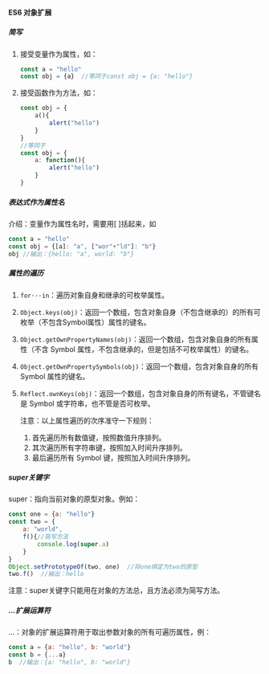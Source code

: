 #### ES6 对象扩展

##### 简写

1. 接受变量作为属性，如：

   ```javascript
   const a = "hello"
   const obj = {a}  //等同于const obj = {a: "hello"}
   ```

2. 接受函数作为方法，如：

   ```javascript
   const obj = {
       a(){
           alert("hello")
       }
   }
   //等同于
   const obj = {
       a: function(){
           alert("hello")
       }
   }
   ```

##### 表达式作为属性名

介绍：变量作为属性名时，需要用[ ]括起来，如

```javascript
const a = "hello"
const obj = {[a]: "a", ["wor"+"ld"]: "b"}
obj //输出：{hello: "a", world: "b"}
```

##### 属性的遍历

1. ```for···in```：遍历对象自身和继承的可枚举属性。

2. ```Object.keys(obj)```：返回一个数组，包含对象自身（不包含继承的）的所有可枚举（不包含Symbol属性）属性的键名。

3. ```Object.getOwnPropertyNames(obj)```：返回一个数组，包含对象自身的所有属性（不含 Symbol 属性，不包含继承的，但是包括不可枚举属性）的键名。

4. ```Object.getOwnPropertySymbols(obj)```：返回一个数组，包含对象自身的所有 Symbol 属性的键名。

5. ```Reflect.ownKeys(obj)```：返回一个数组，包含对象自身的所有键名，不管键名是 Symbol 或字符串，也不管是否可枚举。

   注意：以上属性遍历的次序准守一下规则：

   1. 首先遍历所有数值键，按照数值升序排列。
   2. 其次遍历所有字符串键，按照加入时间升序排列。
   3. 最后遍历所有 Symbol 键，按照加入时间升序排列。

##### super关键字

super：指向当前对象的原型对象。例如：

```javascript
const one = {a: "hello"}
const two = {
    a: "world",
    f(){//简写方法
        console.log(super.a)
    }
}
Object.setPrototypeOf(two, one)  //将one绑定为two的原型
two.f()  //输出：hello
```

注意：super关键字只能用在对象的方法总，且方法必须为简写方法。

##### ...扩展运算符

...：对象的扩展运算符用于取出参数对象的所有可遍历属性，例：

```javascript
const a = {a: "hello", b: "world"}
const b = {...a}
b  //输出：{a: "hello", b: "world"}
```